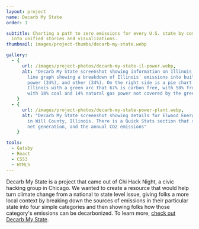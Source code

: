 ```yaml
---
layout: project
name: Decarb My State
order: 1

subtitle: Charting a path to zero emissions for every U.S. state by combining disparate data sources
  into unified stories and visualizations.
thumbnail: images/project-thumbs/decarb-my-state.webp

gallery:
  - {
      url: /images/project-photos/decarb-my-state-il-power.webp,
      alt: "Decarb My State screenshot showing information on Illinois. On the left side is a stacked
        line graph showing a breakdown of Illinois' emissions into buildings (15%), transport (26%),
        power (24%), and other (34%). On the right side is a pie chart showing power generation in
        Illinois with a green arc that 67% is carbon free, with 58% from nuclear and 9% from wind,
        with 18% coal and 14% natural gas power not covered by the green arc"
    }
  - {
      url: /images/project-photos/decarb-my-state-power-plant.webp,
      alt: "Decarb My State screenshot showing details for Elwood Energy Facility, a gas power plant
        in Will County, Illinois. There is a Quick Stats section that shows the capacity, the Annual
        net generation, and the annual CO2 emissions"
    }

tools:
  - Gatsby
  - React
  - CSS3
  - HTML5
---
```


Decarb My State is a project that came out of Chi Hack Night, a civic hacking group in Chicago. We
wanted to create a resource that would help turn climate change from a national to state level
issue, giving folks a more local context by breaking down the sources of emissions in their
particular state into four simple categories and then showing folks how those category's emissions
can be decarbonized. To learn more, <a href='https://decarbmystate.com/'>check out Decarb My State</a>.

